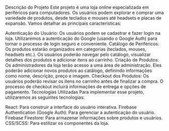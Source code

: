 Descrição do Projeto
Este projeto é uma loja online especializada em periféricos para computadores. Os usuários podem explorar e comprar uma variedade de produtos, desde teclados e mouses até headsets e placas de expansão. Vamos detalhar as principais características:

Autenticação do Usuário:
Os usuários podem se cadastrar e fazer login na loja.
Utilizaremos a autenticação do Google (usando o Google Auth) para tornar o processo de login seguro e conveniente.
Catálogo de Periféricos:
Os produtos estarão organizados em categorias (teclados, mouses, headsets etc.).
Os usuários poderão navegar pelo catálogo, visualizar detalhes dos produtos e adicionar itens ao carrinho.
Criação de Produtos:
Os administradores da loja terão acesso a uma área de administração.
Eles poderão adicionar novos produtos ao catálogo, definindo informações como nome, descrição, preço e imagem.
Checkout dos Produtos:
Os usuários poderão revisar os itens no carrinho antes de finalizar a compra.
O processo de checkout incluirá informações de entrega e opções de pagamento.
Tecnologias Utilizadas
Para implementar esse projeto, utilizaremos as seguintes tecnologias:

React: Para construir a interface do usuário interativa.
Firebase Authentication (Google Auth): Para gerenciar a autenticação do usuário.
Firebase Firestore: Para armazenar informações sobre produtos e usuários.
CSS/SCSS: Para estilizar os componentes da loja.
